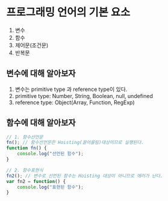# 프로그래밍 언어의 기본 요소
1. 변수
2. 함수
3. 제어문(조건문)
4. 반복문

## 변수에 대해 알아보자
1. 변수는 primitive type 과 reference type이 있다.
2. primitive type: Number, String, Boolean, null, undefined 
3. reference type: Object(Array, Function, RegExp)

## 함수에 대해 알아보자
~~~js
// 1. 함수선언문
fn(); // 함수선언문은 Hoisting(끌어올림)대상이므로 실행된다.
function fn() {
	console.log("선언된 함수");
}

// 2. 함수표현식
fn2(); // 변수로 선언된 함수는 Hoisting 대상이 아니므로 에러가 난다.
var fn2 = function() {
	console.log("표현된 함수");
}
~~~